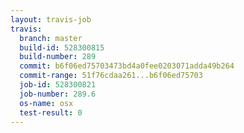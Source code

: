 ```yaml
---
layout: travis-job
travis:
  branch: master
  build-id: 528300815
  build-number: 289
  commit: b6f06ed75703473bd4a0fee0203071adda49b264
  commit-range: 51f76cdaa261...b6f06ed75703
  job-id: 528300821
  job-number: 289.6
  os-name: osx
  test-result: 0
---
```

